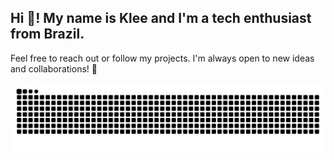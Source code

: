 <h2 align="left">Hi 👋! My name is Klee and I'm a tech enthusiast from Brazil.</h2>

Feel free to reach out or follow my projects. I'm always open to new ideas and collaborations! 🌟

<div align="center">
<img src="https://raw.githubusercontent.com/kleeedolinux/kleeedolinux/output/snake.svg" alt="Snake animation" />
</div>
